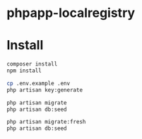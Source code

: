 # phpapp-localregistry

# Install
```bash
composer install
npm install

cp .env.example .env
php artisan key:generate

php artisan migrate
php artisan db:seed
```


```bash
php artisan migrate:fresh
php artisan db:seed
```